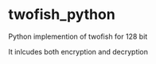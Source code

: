 # twofish_python
Python implemention of twofish for 128 bit


It inlcudes both encryption and decryption

